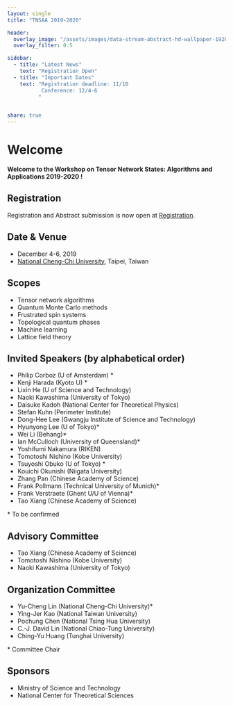 ```yaml
---
layout: single
title: "TNSAA 2019-2020"

header:
  overlay_image: "/assets/images/data-stream-abstract-hd-wallpaper-1920x1080-2373.jpg"
  overlay_filter: 0.5

sidebar:
  - title: "Latest News"
    text: "Registration Open"
  - title: "Important Dates"
    text: "Registration deadline: 11/10
           Conference: 12/4-6
          "


share: true
---
```


# Welcome

**Welcome to the Workshop on Tensor Network States: Algorithms and Applications 2019-2020 !**

## Registration

  Registration and Abstract submission is now open at [Registration](/registration/).

## Date & Venue
* December 4-6, 2019
* [National Cheng-Chi University](/venue/), Taipei, Taiwan

## Scopes

  * Tensor network algorithms
  * Quantum Monte Carlo methods
  * Frustrated spin systems
  * Topological quantum phases
  * Machine learning
  * Lattice field theory

## Invited Speakers (by alphabetical order)

  *  Philip Corboz (U of Amsterdam) \*
  *  Kenji Harada (Kyoto U) \*
  *  Lixin He (U of Science and Technology)
  *  Naoki Kawashima (University of Tokyo)
  *  Daisuke Kadoh (National Center for Theoretical Physics)
  *  Stefan Kuhn (Perimeter Institute)
  *  Dong-Hee Lee (Gwangju Institute of Science and Technology)
  *  Hyunyong Lee (U of Tokyo)\*
  *  Wei Li (Behang)\*
  *  Ian McCulloch (University of Queensland)\*
  *  Yoshifumi Nakamura (RIKEN)    
  *  Tomotoshi Nishino (Kobe University)
  *  Tsuyoshi Obuko (U of Tokyo) \*
  *  Kouichi Okunishi (Niigata University)
  *  Zhang Pan (Chinese Academy of Science)
  *  Frank Pollmann (Technical University of Munich)\*
  *  Frank Verstraete (Ghent U/U of Vienna)\*
  *  Tao Xiang (Chinese Academy of Science)

  \* To be confirmed

## Advisory Committee

  * Tao Xiang (Chinese Academy of Science)   
  * Tomotoshi Nishino (Kobe University)
  * Naoki Kawashima (University of Tokyo)


## Organization Committee

  * Yu-Cheng Lin (National Cheng-Chi University)\*
  * Ying-Jer Kao (National Taiwan University)
  * Pochung Chen (National Tsing Hua University)
  * C.-J. David Lin (National Chiao-Tung University)
  * Ching-Yu Huang (Tunghai University)

  \*  Committee Chair

## Sponsors

  * Ministry of Science and Technology
  * National Center for Theoretical Sciences
